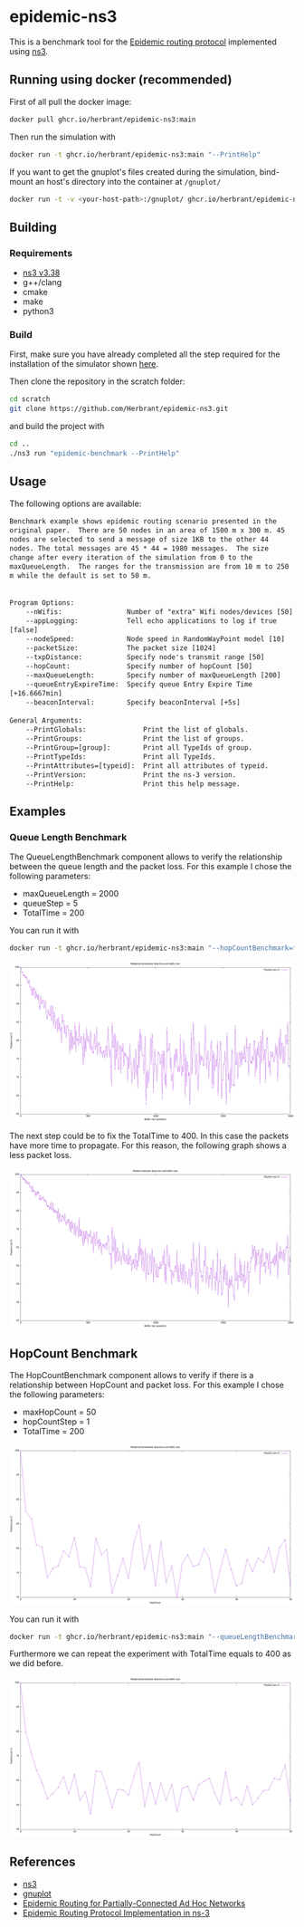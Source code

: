 # epidemic-ns3
This is a benchmark tool for the [Epidemic routing protocol](http://issg.cs.duke.edu/epidemic/epidemic.pdf) implemented using [ns3](https://www.nsnam.org).

## Running using docker (recommended)
First of all pull the docker image:
```bash
docker pull ghcr.io/herbrant/epidemic-ns3:main
```

Then run the simulation with
```bash
docker run -t ghcr.io/herbrant/epidemic-ns3:main "--PrintHelp"
```

If you want to get the gnuplot's files created during the simulation, bind-mount an host's directory into the container at `/gnuplot/`
```bash
docker run -t -v <your-host-path>:/gnuplot/ ghcr.io/herbrant/epidemic-ns3:main
```

## Building
### Requirements
- [ns3 v3.38](https://www.nsnam.org)
- g++/clang
- cmake
- make
- python3

### Build
First, make sure you have already completed all the step required for the installation of the simulator shown [here](https://www.nsnam.org/docs/installation/html/quick-start.html).

Then clone the repository in the scratch folder:
```bash
cd scratch
git clone https://github.com/Herbrant/epidemic-ns3.git
```

and build the project with
```bash
cd ..
./ns3 run "epidemic-benchmark --PrintHelp"
```

## Usage
The following options are available:
```
Benchmark example shows epidemic routing scenario presented in the original paper.  There are 50 nodes in an area of 1500 m x 300 m. 45 nodes are selected to send a message of size 1KB to the other 44 nodes. The total messages are 45 * 44 = 1980 messages.  The size change after every iteration of the simulation from 0 to the maxQueueLength.  The ranges for the transmission are from 10 m to 250 m while the default is set to 50 m.


Program Options:
    --nWifis:                Number of "extra" Wifi nodes/devices [50]
    --appLogging:            Tell echo applications to log if true [false]
    --nodeSpeed:             Node speed in RandomWayPoint model [10]
    --packetSize:            The packet size [1024]
    --txpDistance:           Specify node's transmit range [50]
    --hopCount:              Specify number of hopCount [50]
    --maxQueueLength:        Specify number of maxQueueLength [200]
    --queueEntryExpireTime:  Specify queue Entry Expire Time [+16.6667min]
    --beaconInterval:        Specify beaconInterval [+5s]

General Arguments:
    --PrintGlobals:              Print the list of globals.
    --PrintGroups:               Print the list of groups.
    --PrintGroup=[group]:        Print all TypeIds of group.
    --PrintTypeIds:              Print all TypeIds.
    --PrintAttributes=[typeid]:  Print all attributes of typeid.
    --PrintVersion:              Print the ns-3 version.
    --PrintHelp:                 Print this help message.
```

## Examples
### Queue Length Benchmark
The QueueLengthBenchmark component allows to verify the relationship between the queue length and the packet loss.
For this example I chose the following parameters:
- maxQueueLength = 2000
- queueStep = 5
- TotalTime = 200

You can run it with
```bash
docker run -t ghcr.io/herbrant/epidemic-ns3:main "--hopCountBenchmark=false --maxQueueLength=2000 --queueStep=5"
```

![](./examples/queue-length-benchmark/total-time-200/data-loss-buffer-size2000.png)

The next step could be to fix the TotalTime to 400. In this case the packets have more time to propagate. For this reason, the following graph shows a less packet loss.

![](./examples/queue-length-benchmark/total-time-400/data-loss-buffer-size2000.png)

## HopCount Benchmark
The HopCountBenchmark component allows to verify if there is a relationship between HopCount and packet loss.
For this example I chose the following parameters:
- maxHopCount = 50
- hopCountStep = 1
- TotalTime = 200

![](./examples/hop-count-benchmark/total-time-200/data-loss-hop-count50.png)

You can run it with
```bash
docker run -t ghcr.io/herbrant/epidemic-ns3:main "--queueLengthBenchmark=false --maxHopCount=50 --hopCountStep=1"
```

Furthermore we can repeat the experiment with TotalTime equals to 400 as we did before.

![](./examples/hop-count-benchmark/total-time-400/data-loss-hop-count50.png)

## References
- [ns3](https://www.nsnam.org)
- [gnuplot](http://www.gnuplot.info/)
- [Epidemic Routing for Partially-Connected Ad Hoc Networks](http://issg.cs.duke.edu/epidemic/epidemic.pdf)
- [Epidemic Routing Protocol Implementation in ns-3](https://www.researchgate.net/profile/Dongsheng-Zhang-4/publication/300655340_Epidemic_routing_protocol_implementation_in_ns-3/links/5ab5d7e445851515f59a81f3/Epidemic-routing-protocol-implementation-in-ns-3.pdf)